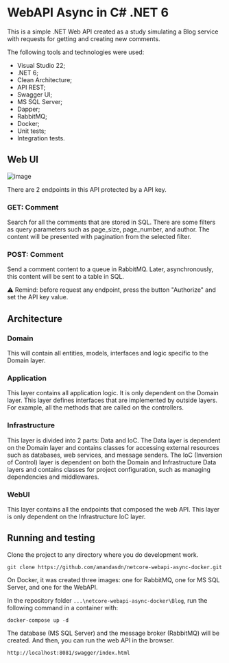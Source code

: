 # WebAPI Async in C# .NET 6

This is a simple .NET Web API created as a study simulating a Blog service with requests for getting and creating new comments.

The following tools and technologies were used:

- Visual Studio 22;
- .NET 6;
- Clean Architecture;
- API REST;
- Swagger UI;
- MS SQL Server;
- Dapper;
- RabbitMQ;
- Docker;
- Unit tests;
- Integration tests.

## Web UI
![image](https://github.com/amandasdn/netcore-webapi-async-docker/assets/47601336/47106aeb-e825-4d6a-8acf-1410da2c7ccb)

There are 2 endpoints in this API protected by a API key.

### GET: Comment
Search for all the comments that are stored in SQL. There are some filters as query parameters such as page_size, page_number, and author. The content will be presented with pagination from the selected filter.

### POST: Comment
Send a comment content to a queue in RabbitMQ. Later, asynchronously, this content will be sent to a table in SQL.

⚠ Remind: before request any endpoint, press the button "Authorize" and set the API key value.

## Architecture

### Domain
This will contain all entities, models, interfaces and logic specific to the Domain layer.

### Application
This layer contains all application logic. It is only dependent on the Domain layer. This layer defines interfaces that are implemented by outside layers. For example, all the methods that are called on the controllers.

### Infrastructure
This layer is divided into 2 parts: Data and IoC. The Data layer is dependent on the Domain layer and contains classes for accessing external resources such as databases, web services, and message senders. The IoC (Inversion of Control) layer is dependent on both the Domain and Infrastructure Data layers and contains classes for project configuration, such as managing dependencies and middlewares. 

### WebUI
This layer contains all the endpoints that composed the web API. This layer is only dependent on the Infrastructure IoC layer. 

## Running and testing

Clone the project to any directory where you do development work.

```
git clone https://github.com/amandasdn/netcore-webapi-async-docker.git
```

On Docker, it was created three images: one for RabbitMQ, one for MS SQL Server, and one for the WebAPI.

In the repository folder `...\netcore-webapi-async-docker\Blog`, run the following command in a container with:

```
docker-compose up -d
```

The database (MS SQL Server) and the message broker (RabbitMQ) will be created. And then, you can run the web API in the browser.

```
http://localhost:8081/swagger/index.html
```

